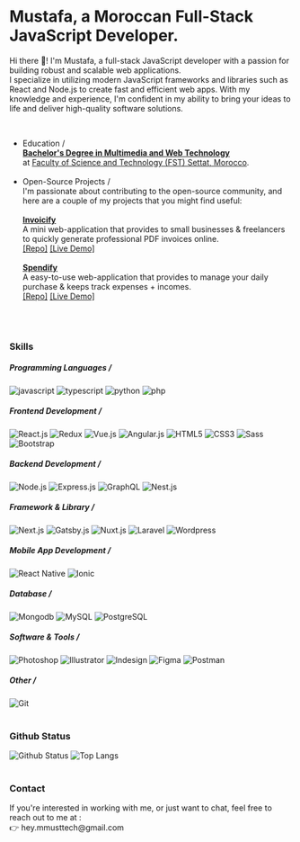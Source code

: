 <h1>Mustafa, a Moroccan Full-Stack JavaScript Developer.</h1>

<p>Hi there 👋! I'm Mustafa, a full-stack JavaScript developer with a passion for building robust and scalable web applications.<br />I specialize in utilizing modern JavaScript frameworks and libraries such as React and Node.js to create fast and efficient web apps. With my knowledge and experience, I'm confident in my ability to bring your ideas to life and deliver high-quality software solutions.</p>
<br />
<ul>
    <li>
        Education /<br />
        <b><ins>Bachelor's Degree in Multimedia and Web Technology</ins></b><br />
        at <ins>Faculty of Science and Technology (FST) Settat, Morocco</ins>.
    </li>
    <br />
    <li>
        Open-Source Projects /<br />
        I'm passionate about contributing to the open-source community, and here are a couple of my projects that you might find useful:<br /><br />
        <div>
            <a href="https://github.com/heymmusttech/invoicify"><b><ins>Invoicify</ins></b></a>
            <br />
            A mini web-application that provides to small businesses & freelancers to quickly generate professional PDF invoices online.
            <br />
            <a href="https://github.com/heymmusttech/invoicify">[Repo]</a>  
            <a href="https://invoicify-live.netlify.app/builder">[Live Demo]</a>
        </div>
        <br />
        <div>
            <a href="https://github.com/heymmusttech/spendify"><b><ins>Spendify</ins></b></a>
            <br />
            A easy-to-use web-application that provides to manage your daily purchase & keeps track expenses + incomes.
            <br />
            <a href="https://github.com/heymmusttech/spendify">[Repo]</a>  
            <a href="https://spendify-live.vercel.app/">[Live Demo]</a>
        </div>
    </li>
</ul>
<br />
<br />

<!-- END SECTION-->
### Skills
##### Programming Languages /
<div>
    <img alt="javascript" src="https://img.shields.io/badge/JavaScript-F7DF1E?style=for-the-badge&logo=javascript&logoColor=black" /> 
    <img alt="typescript" src="https://img.shields.io/badge/TypeScript-007ACC?style=for-the-badge&logo=typescript&logoColor=white" /> 
    <img alt="python" src="https://img.shields.io/badge/Python-14354C?style=for-the-badge&logo=python&logoColor=white" /> 
    <img alt="php" src="https://img.shields.io/badge/PHP-777BB4?style=for-the-badge&logo=php&logoColor=white" /> 
    <!--<img alt="" src="" />-->
</div>

##### Frontend Development /
<div>
    <img alt="React.js" src="https://img.shields.io/badge/React-20232A?style=for-the-badge&logo=react&logoColor=61DAFB" />
    <img alt="Redux" src="https://img.shields.io/badge/Redux-593D88?style=for-the-badge&logo=redux&logoColor=white" />
    <img alt="Vue.js" src="https://img.shields.io/badge/Vue.js-35495E?style=for-the-badge&logo=vue.js&logoColor=4FC08D" /> 
    <img alt="Angular.js" src="https://img.shields.io/badge/Angular-DD0031?style=for-the-badge&logo=angular&logoColor=white" /> 
    <img alt="HTML5" src="https://img.shields.io/badge/HTML5-E34F26?style=for-the-badge&logo=html5&logoColor=white" /> 
    <img alt="CSS3" src="https://img.shields.io/badge/CSS3-1572B6?style=for-the-badge&logo=css3&logoColor=white" />
    <img alt="Sass" src="https://img.shields.io/badge/Sass-CC6699?style=for-the-badge&logo=sass&logoColor=white" /> 
    <img alt="Bootstrap" src="https://img.shields.io/badge/Bootstrap-563D7C?style=for-the-badge&logo=bootstrap&logoColor=white" />
</div>

##### Backend Development /
<div>
    <img alt="Node.js" src="https://img.shields.io/badge/Node.js-43853D?style=for-the-badge&logo=node.js&logoColor=white" />
    <img alt="Express.js" src="https://img.shields.io/badge/Express.js-404D59?style=for-the-badge" />
    <img alt="GraphQL" src="https://img.shields.io/badge/-GraphQL-E10098?style=for-the-badge&logo=graphql&logoColor=white" /> 
    <img alt="Nest.js" src="https://img.shields.io/badge/nestjs-%23E0234E.svg?style=for-the-badge&logo=nestjs&logoColor=white" />
</div>

##### Framework & Library /
<div>
    <img alt="Next.js" src="https://img.shields.io/badge/Next-black?style=for-the-badge&logo=next.js&logoColor=white" />
    <img alt="Gatsby.js" src="https://img.shields.io/badge/Gatsby-%23663399.svg?style=for-the-badge&logo=gatsby&logoColor=white" />
    <img alt="Nuxt.js" src="https://img.shields.io/badge/Nuxt-002E3B?style=for-the-badge&logo=nuxtdotjs&logoColor=#00DC82" />
    <img alt="Laravel" src="https://img.shields.io/badge/laravel-%23FF2D20.svg?style=for-the-badge&logo=laravel&logoColor=white" />
    <img alt="Wordpress" src="https://img.shields.io/badge/WordPress-%23117AC9.svg?style=for-the-badge&logo=WordPress&logoColor=white" />
</div>

##### Mobile App Development /
<div>
    <img alt="React Native" src="https://img.shields.io/badge/react_native-%2320232a.svg?style=for-the-badge&logo=react&logoColor=%2361DAFB" />
    <img alt="Ionic" src="https://img.shields.io/badge/Ionic-%233880FF.svg?style=for-the-badge&logo=Ionic&logoColor=white" />
</div>

##### Database /
<div>
    <img alt="Mongodb" src="https://img.shields.io/badge/MongoDB-%234ea94b.svg?style=for-the-badge&logo=mongodb&logoColor=white" />
    <img alt="MySQL" src="https://img.shields.io/badge/mysql-%2300f.svg?style=for-the-badge&logo=mysql&logoColor=white" />
    <img alt="PostgreSQL" src="https://img.shields.io/badge/postgres-%23316192.svg?style=for-the-badge&logo=postgresql&logoColor=white" />
</div>

##### Software & Tools /
<div>
    <img alt="Photoshop" src="https://img.shields.io/badge/adobe%20photoshop-%2331A8FF.svg?style=for-the-badge&logo=adobe%20photoshop&logoColor=white" />
    <img alt="Illustrator" src="https://img.shields.io/badge/adobe%20illustrator-%23FF9A00.svg?style=for-the-badge&logo=adobe%20illustrator&logoColor=white" />
    <img alt="Indesign" src="https://img.shields.io/badge/Adobe%20InDesign-49021F?style=for-the-badge&logo=adobeindesign&logoColor=white" />
    <img alt="Figma" src="https://img.shields.io/badge/figma-%23F24E1E.svg?style=for-the-badge&logo=figma&logoColor=white" />
    <img alt="Postman" src="https://img.shields.io/badge/Postman-FF6C37?style=for-the-badge&logo=postman&logoColor=white" />
</div>

##### Other /
<img alt="Git" src="https://img.shields.io/badge/git-%23F05033.svg?style=for-the-badge&logo=git&logoColor=white" />
<br />
<br />

<!-- END SECTION-->
### Github Status

![Github Status](https://github-readme-stats.vercel.app/api?username=heymmusttech&count_private=true&show_icons=true&hide_border=true&bg_color=0f0f0f&title_color=29f709&&text_color=C9D1D9&icon_color=29f709&layout=compact) 
![Top Langs](https://github-readme-stats.vercel.app/api/top-langs/?username=heymmusttech&count_private=true&hide_border=true&bg_color=0f0f0f&title_color=29f709&&text_color=C9D1D9&icon_color=29f709&layout=compact)
<br />
<br />

<!-- END SECTION-->
### Contact
<p>If you're interested in working with me, or just want to chat, feel free to reach out to me at :<br />👉 hey.mmusttech@gmail.com</p>

<!---
heymmusttech/heymmusttech is a ✨ special ✨ repository because its `README.md` (this file) appears on your GitHub profile.
You can click the Preview link to take a look at your changes.
--->
